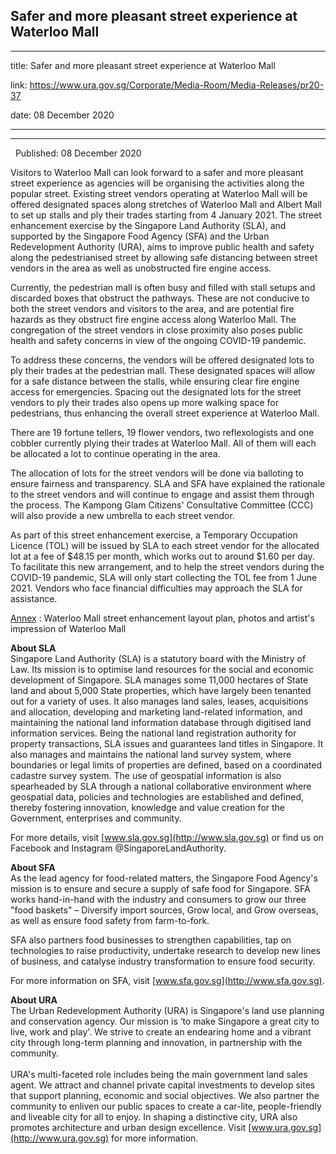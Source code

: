 ## Safer and more pleasant street experience at Waterloo Mall
---
title: Safer and more pleasant street experience at Waterloo Mall

link: https://www.ura.gov.sg/Corporate/Media-Room/Media-Releases/pr20-37

date: 08 December 2020

---

----------------------------------------------------------

  Published: 08 December 2020

Visitors to Waterloo Mall can look forward to a safer and more pleasant street experience as agencies will be organising the activities along the popular street. Existing street vendors operating at Waterloo Mall will be offered designated spaces along stretches of Waterloo Mall and Albert Mall to set up stalls and ply their trades starting from 4 January 2021. The street enhancement exercise by the Singapore Land Authority (SLA), and supported by the Singapore Food Agency (SFA) and the Urban Redevelopment Authority (URA), aims to improve public health and safety along the pedestrianised street by allowing safe distancing between street vendors in the area as well as unobstructed fire engine access.

Currently, the pedestrian mall is often busy and filled with stall setups and discarded boxes that obstruct the pathways. These are not conducive to both the street vendors and visitors to the area, and are potential fire hazards as they obstruct fire engine access along Waterloo Mall. The congregation of the street vendors in close proximity also poses public health and safety concerns in view of the ongoing COVID-19 pandemic.

To address these concerns, the vendors will be offered designated lots to ply their trades at the pedestrian mall. These designated spaces will allow for a safe distance between the stalls, while ensuring clear fire engine access for emergencies. Spacing out the designated lots for the street vendors to ply their trades also opens up more walking space for pedestrians, thus enhancing the overall street experience at Waterloo Mall.

There are 19 fortune tellers, 19 flower vendors, two reflexologists and one cobbler currently plying their trades at Waterloo Mall. All of them will each be allocated a lot to continue operating in the area.

The allocation of lots for the street vendors will be done via balloting to ensure fairness and transparency. SLA and SFA have explained the rationale to the street vendors and will continue to engage and assist them through the process. The Kampong Glam Citizens' Consultative Committee (CCC) will also provide a new umbrella to each street vendor.

As part of this street enhancement exercise, a Temporary Occupation Licence (TOL) will be issued by SLA to each street vendor for the allocated lot at a fee of $48.15 per month, which works out to around $1.60 per day. To facilitate this new arrangement, and to help the street vendors during the COVID-19 pandemic, SLA will only start collecting the TOL fee from 1 June 2021. Vendors who face financial difficulties may approach the SLA for assistance.

[Annex](https://www.ura.gov.sg/-/media/Corporate/Media-Room/2020/Dec/pr20-37a.pdf) : Waterloo Mall street enhancement layout plan, photos and artist's impression of Waterloo Mall



**About SLA**  
Singapore Land Authority (SLA) is a statutory board with the Ministry of Law. Its mission is to optimise land resources for the social and economic development of Singapore. SLA manages some 11,000 hectares of State land and about 5,000 State properties, which have largely been tenanted out for a variety of uses. It also manages land sales, leases, acquisitions and allocation, developing and marketing land-related information, and maintaining the national land information database through digitised land information services. Being the national land registration authority for property transactions, SLA issues and guarantees land titles in Singapore. It also manages and maintains the national land survey system, where boundaries or legal limits of properties are defined, based on a coordinated cadastre survey system. The use of geospatial information is also spearheaded by SLA through a national collaborative environment where geospatial data, policies and technologies are established and defined, thereby fostering innovation, knowledge and value creation for the Government, enterprises and community.

For more details, visit [www.sla.gov.sg](http://www.sla.gov.sg) or find us on Facebook and Instagram @SingaporeLandAuthority.

**About SFA**  
As the lead agency for food-related matters, the Singapore Food Agency's mission is to ensure and secure a supply of safe food for Singapore. SFA works hand-in-hand with the industry and consumers to grow our three "food baskets" – Diversify import sources, Grow local, and Grow overseas, as well as ensure food safety from farm-to-fork.

SFA also partners food businesses to strengthen capabilities, tap on technologies to raise productivity, undertake research to develop new lines of business, and catalyse industry transformation to ensure food security.

For more information on SFA, visit [www.sfa.gov.sg](http://www.sfa.gov.sg).

**About URA**  
The Urban Redevelopment Authority (URA) is Singapore's land use planning and conservation agency. Our mission is ‘to make Singapore a great city to live, work and play'. We strive to create an endearing home and a vibrant city through long-term planning and innovation, in partnership with the community.  
   
URA's multi-faceted role includes being the main government land sales agent. We attract and channel private capital investments to develop sites that support planning, economic and social objectives. We also partner the community to enliven our public spaces to create a car-lite, people-friendly and liveable city for all to enjoy. In shaping a distinctive city, URA also promotes architecture and urban design excellence. Visit [www.ura.gov.sg](http://www.ura.gov.sg) for more information.

